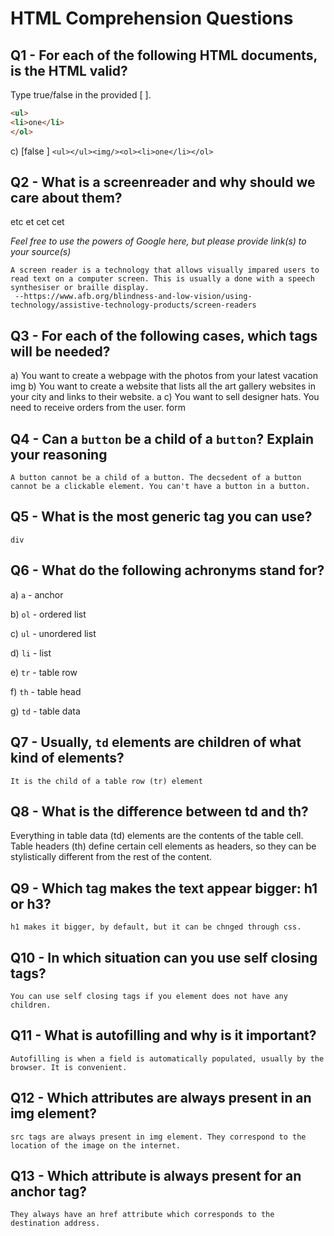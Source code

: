 # HTML Comprehension Questions

## Q1 - For each of the following HTML documents, is the HTML valid?

Type true/false in the provided [ ].



```html
<ul>
<li>one</li>
</ol>
```

c) [false ] `<ul></ul><img/><ol><li>one</li></ol>`

## Q2 - What is a screenreader and why should we care about them?

etc et cet cet 




_Feel free to use the powers of Google here, but please provide link(s) to your source(s)_

    A screen reader is a technology that allows visually impared users to read text on a computer screen. This is usually a done with a speech synthesiser or braille display.
     --https://www.afb.org/blindness-and-low-vision/using-technology/assistive-technology-products/screen-readers

## Q3 - For each of the following cases, which tags will be needed?

a) You want to create a webpage with the photos from your latest vacation
    img
b) You want to create a website that lists all the art gallery websites in your city and links to their website.
    a
c) You want to sell designer hats. You need to receive orders from the user.
    form
## Q4 - Can a `button` be a child of a `button`? Explain your reasoning
    A button cannot be a child of a button. The decsedent of a button cannot be a clickable element. You can't have a button in a button.
## Q5 - What is the most generic tag you can use?
    div
## Q6 - What do the following achronyms stand for?

a) `a` - anchor

b) `ol` - ordered list

c) `ul` - unordered list

d) `li` - list

e) `tr` - table row

f) `th` - table head

g) `td` - table data

## Q7 - Usually, `td` elements are children of what kind of elements?

    It is the child of a table row (tr) element

## Q8 - What is the difference between td and th?

   Everything in table data (td) elements are the contents of the table cell. Table headers (th) define certain cell elements as headers, so they can be stylistically different from the rest of the content.

## Q9 - Which tag makes the text appear bigger: h1 or h3?

    h1 makes it bigger, by default, but it can be chnged through css.

## Q10 - In which situation can you use self closing tags?

    You can use self closing tags if you element does not have any children.

## Q11 - What is autofilling and why is it important?

    Autofilling is when a field is automatically populated, usually by the browser. It is convenient.

## Q12 - Which attributes are always present in an img element?

    src tags are always present in img element. They correspond to the location of the image on the internet.

## Q13 - Which attribute is always present for an anchor tag?
    They always have an href attribute which corresponds to the destination address.
